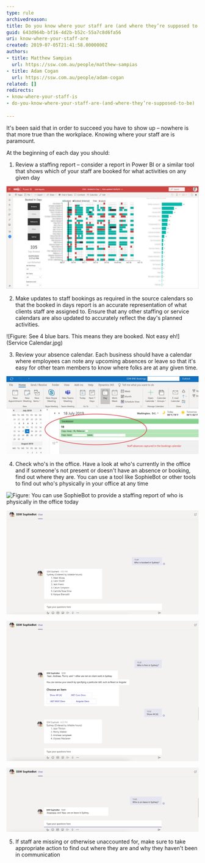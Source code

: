 ```yaml
---
type: rule
archivedreason: 
title: Do you know where your staff are (and where they’re supposed to be)?
guid: 643d964b-bf16-4d2b-b52c-55a7c8d6fa56
uri: know-where-your-staff-are
created: 2019-07-05T21:41:58.0000000Z
authors:
- title: Matthew Sampias
  url: https://ssw.com.au/people/matthew-sampias
- title: Adam Cogan
  url: https://ssw.com.au/people/adam-cogan
related: []
redirects:
- know-where-your-staff-is
- do-you-know-where-your-staff-are-(and-where-they’re-supposed-to-be)

---
```


It's been said that in order to succeed you have to show up – nowhere is that more true than the workplace. Knowing where your staff are is paramount.

<!--endintro-->

At the beginning of each day you should:

1. Review a staffing report – consider a report in Power BI or a similar tool that shows which of your staff are booked for what activities on any given day 
      
![Figure: Green is booked, Black is booked for internal work, and Red is leave](BookedInDays.jpg)  

2. Make updates to staff bookings as required in the source calendars so that the booked in days report is an accurate representation of what clients staff are assigned to. Ensure that any other staffing or service calendars are also updated to accurately reflect the day's planned activities.
      
![Figure: See 4 blue bars. This means they are booked. Not easy eh!](Service Calendar.jpg)  

3. Review your absence calendar. Each business should have a calendar where employees can note any upcoming absences or leave so that it's easy for other team members to know where folks are at any given time. 
      
![Figure: Here are the 2 people on leave](absences.jpg)  

4. Check who's in the office. Have a look at who's currently in the office and if someone's not present or doesn't have an absence or booking, find out where they are. You can use a tool like SophieBot or other tools to find out who's physically in your office at any time 
      
![Figure: You can use 
            SophieBot to provide a staffing report of who is physically in the office today](SophieBot.jpg)  

![Figure: SSW SophieBot to answer “Who is booked? [ANSWER: 6 people]](SophieBot-booked.jpg)  

![Figure: SSW SophieBot to answer “Who is free? [ANSWER: 4 people]](SophieBot-free.jpg)  

![Figure: SSW SophieBot to answer “Who is on leave? [ANSWER: 2 people]](SophieBot-leave.jpg)  

5. If staff are missing or otherwise unaccounted for, make sure to take appropriate action to find out where they are and why they haven't been in communication
